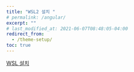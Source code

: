 ```yaml
---
title: "WSL2 설치 "
# permalink: /angular/
excerpt: ""
# last_modified_at: 2021-06-07T08:48:05-04:00
redirect_from:
  - /theme-setup/
toc: true
---
```




[WSL 설치](https://docs.microsoft.com/ko-kr/windows/wsl/install#manual-installation-steps)